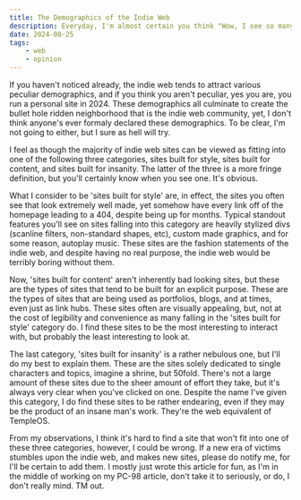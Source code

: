 ```yaml
---
title: The Demographics of the Indie Web
description: Everyday, I'm almost certain you think "Wow, I see so many easily stereotyped groups on the indie web but I'm not brave enough to categorize them." I'm here to be the brave knight in shining warrior who'll stereotype entire broad groups of people, just as the lord intended. This article is *mostly* satire, but based off of genuine obervations.
date: 2024-08-25
tags: 
    - web
    - opinion
---
```

If you haven't noticed already, the indie web tends to attract various peculiar demographics, and if you think you aren't peculiar, yes you are, you run a personal site in 2024. These demographics all culminate to create the bullet hole ridden neighborhood that is the indie web community, yet, I don't think anyone's ever formaly declared these demographics. To be clear, I'm not going to either, but I sure as hell will try. 

I feel as though the majority of indie web sites can be viewed as fitting into one of the following three categories, sites built for style, sites built for content, and sites built for insanity. The latter of the three is a more fringe definition, but you'll certainly know when you see one. It's obvious.

What I consider to be 'sites built for style' are, in effect, the sites you often see that look extremely well made, yet somehow have every link off of the homepage leading to a 404, despite being up for months. Typical standout features you'll see on sites falling into this category are heavily stylized divs (scanline filters, non-standard shapes, etc), custom made graphics, and for some reason, autoplay music. These sites are the fashion statements of the indie web, and despite having no real purpose, the indie web would be terribly boring without them. 

Now, 'sites built for content' aren't inherently bad looking sites, but these are the types of sites that tend to be built for an explicit purpose. These are the types of sites that are being used as portfolios, blogs, and at times, even just as link hubs. These sites often are visually appealing, but, not at the cost of legibility and convenience as many falling in the 'sites built for style' category do. I find these sites to be the most interesting to interact with, but probably the least interesting to look at.

The last category, 'sites built for insanity' is a rather nebulous one, but I'll do my best to explain them. These are the sites solely dedicated to single characters and topics, imagine a shrine, but 50fold. There's not a large amount of these sites due to the sheer amount of effort they take, but it's always very clear when you've clicked on one. Despite the name I've given this category, I do find these sites to be rather endearing, even if they may be the product of an insane man's work. They're the web equivalent of TempleOS.

From my observations, I think it's hard to find a site that won't fit into one of these three categories, however, I could be wrong. If a new era of victims stumbles upon the indie web, and makes new sites, please do notify me, for I'll be certain to add them. I mostly just wrote this article for fun, as I'm in the middle of working on my PC-98 article, don't take it to seriously, or do, I don't really mind. TM out.
